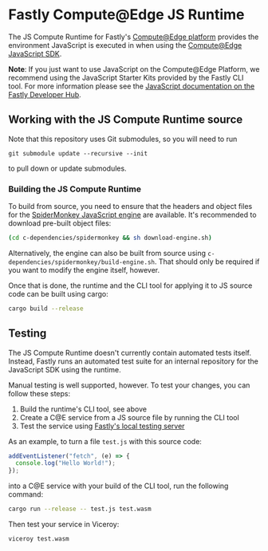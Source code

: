 # Fastly Compute@Edge JS Runtime

The JS Compute Runtime for Fastly's [Compute@Edge platform](https://www.fastly.com/products/edge-compute/serverless) provides the environment JavaScript is executed in when using the [Compute@Edge JavaScript SDK](https://www.npmjs.com/package/@fastly/js-compute).

**Note**: If you just want to use JavaScript on the Compute@Edge Platform, we recommend using the JavaScript Starter Kits provided by the Fastly CLI tool. For more information please see the [JavaScript documentation on the Fastly Developer Hub](https://developer.fastly.com/learning/compute/javascript/).

## Working with the JS Compute Runtime source

Note that this repository uses Git submodules, so you will need to run

```
git submodule update --recursive --init
```

to pull down or update submodules.

### Building the JS Compute Runtime

To build from source, you need to ensure that the headers and object files for the [SpiderMonkey JavaScript engine](https://spidermonkey.dev/) are available. It's recommended to download pre-built object files:

```sh
(cd c-dependencies/spidermonkey && sh download-engine.sh)
```

Alternatively, the engine can also be built from source using `c-dependencies/spidermonkey/build-engine.sh`. That should only be required if you want to modify the engine itself, however.

Once that is done, the runtime and the CLI tool for applying it to JS source code can be built using cargo:

```sh
cargo build --release
```

## Testing

The JS Compute Runtime doesn't currently contain automated tests itself. Instead, Fastly runs an automated test suite for an internal repository for the JavaScript SDK using the runtime.

Manual testing is well supported, however. To test your changes, you can follow these steps:

1. Build the runtime's CLI tool, see above
2. Create a C@E service from a JS source file by running the CLI tool
3. Test the service using [Fastly's local testing server](https://developer.fastly.com/learning/compute/testing/#running-a-local-testing-server)

As an example, to turn a file `test.js` with this source code:

```js
addEventListener("fetch", (e) => {
  console.log("Hello World!");
});
```

into a C@E service with your build of the CLI tool, run the following command:

```sh
cargo run --release -- test.js test.wasm
```

Then test your service in Viceroy:

```sh
viceroy test.wasm
```
